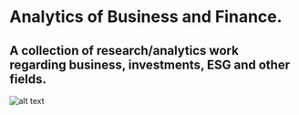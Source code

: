 # Analytics of Business and Finance.

## A collection of research/analytics work regarding business, investments, ESG and other fields.


![alt text](https://www.utmb.edu/images/librariesprovider250/default-album/unified.jpg?sfvrsn=b1e6fe57_1)
